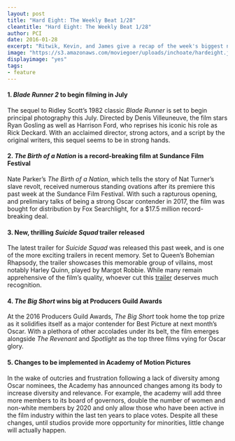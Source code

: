 ```yaml
---
layout: post
title: "Hard Eight: The Weekly Beat 1/28"
cleantitle: "Hard Eight: The Weekly Beat 1/28"
author: PCI
date: 2016-01-28
excerpt: "Ritwik, Kevin, and James give a recap of the week's biggest news"
image: "https://s3.amazonaws.com/moviegoer/uploads/inchoate/hardeight.jpg"
displayimage: "yes"
tags: 
- feature
---
```


#### 1. *Blade Runner 2* to begin filming in July

The sequel to Ridley Scott’s 1982 classic *Blade Runner* is set to begin principal photography this July. Directed by Denis Villeuneuve, the film stars Ryan Gosling as well as Harrison Ford, who reprises his iconic his role as Rick Deckard. With an acclaimed director, strong actors, and a script by the original writers, this sequel seems to be in strong hands.

#### 2. *The Birth of a Nation* is a record-breaking film at Sundance Film Festival

Nate Parker’s *The Birth of a Nation*, which tells the story of Nat Turner’s slave revolt, received numerous standing ovations after its premiere this past week at the Sundance Film Festival. With such a rapturous opening, and prelimiary talks of being a strong Oscar contender in 2017, the film was bought for distribution by Fox Searchlight, for a $17.5 million record-breaking deal. 
	

#### 3. New, thrilling *Suicide Squad* trailer released

The latest trailer for *Suicide Squad* was released this past week, and is one of the more exciting trailers in recent memory. Set to Queen’s Bohemian Rhapsody, the trailer showcases this memorable group of villains, most notably Harley Quinn, played by Margot Robbie. While many remain apprehensive of the film’s quality, whoever cut this [trailer](https://www.youtube.com/watch?v=CmRih_VtVAs) deserves much recognition.

#### 4. *The Big Short* wins big at Producers Guild Awards

At the 2016 Producers Guild Awards, *The Big Short* took home the top prize as it solidifies itself as a major contender for Best Picture at next month’s Oscar. With a plethora of other accolades under its belt, the film emerges alongside *The Revenant* and *Spotlight* as the top three films vying for Oscar glory.

#### 5. Changes to be implemented in Academy of Motion Pictures

In the wake of outcries and frustration following a lack of diversity among Oscar nominees, the Academy has announced changes among its body to increase diversity and relevance. For example, the academy will add three more members to its board of governors, double the number of women and non-white members by 2020 and only allow those who have been active in the film industry within the last ten years to place votes. Despite all these changes, until studios provide more opportunity for minorities, little change will actually happen.


